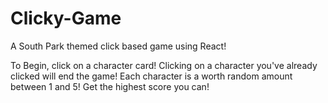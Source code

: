 # Clicky-Game
A South Park themed click based game using React!

To Begin, click on a character card!
Clicking on a character you've already clicked will end the game!
Each character is a worth random amount between 1 and 5!
Get the highest score you can!
